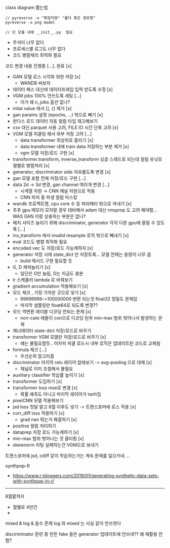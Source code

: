 class diagram 뽑는법
```
// pyreverse -o "확장자명" "폴더 혹은 경로명"
pyreverse -o png model 

// 단 모듈 내에 __init__.py  필요
```

- 주석이 너무 없다
- 프로세스별 로그도 너무 없다
- 코드 병렬체리 최적화 필요

코드 변경 내용
진행중 [...], 완료 [x]

- GAN 모델 로스 시각화 위한 저장 [x]
  - WANDB 써보자
- 데이터 패스 대신에 데이터프레임 입력 받도록 수정 [x]
- VGM jobs 100% 안쓰도록 세팅 [...]
  - 이거 왜 n_jobs 옵션 없나?
- inital value 에서 [], {} 제거 [x]
- gan params 설정 (epochs, ...) 밖으로 빼기 [x]
- 판다스 로드 데이터 자동 컬럼 타입 재고해보기
- csv 대신 parquet 사용 고려, FILE IO 시간 단축 고려 [x]
- VGM 모델 피클링 해서 외부 저장 고려 [...]
  - data transformer 최상위로 올리기 [x]
  - data transformer 내에 train data 저장하는 부분 제거 [x]
  - vgm 모델 저장/로드 구현 [x]
- transformer.transform, inverse_transform 싱글 스레드로 되는데 컬럼 유닛모델별로 병렬처리 [x]
- generator, discriminator side 자유롭도록 변경 [x]
- gan 모델 포함 전체 저장/로드 구현 [...]
- data 2d -> 3d 변경, gan channel 여러개 변경 [...]
  - 시계열 차원 → CNN 채널 차원으로 적용
  - CNN 피처 중 파생 컬럼 마스킹
- wandb 프로젝트명, cpu core 수 등 파라메터 밖으로 꺼내기 [x]
- 추후 gpu 메모리 모자랄 경우 대비해서 adam 대신 rmsprop 도 고려 해야함... WAS GAN 이랑 상충하는 부분은 없나?
- 배치 사이즈 늘리기 위해 discriminator, generator 각각 다른 gpu에 올릴 수 있도록 [...]
- inv_transform 에서 invalid resample 로직 밖으로 빼내기 [x]
- eval 코드도 병렬 최적화 필요
- encoded vec 도 저장/로드 가능케하자 [x]
- generator 저장 시에 state_dict 만 저장토록... 모델 전체는 용량이 너무 큼
  - build 메서드 구현 필요할 듯
- G, D 케파늘리기 [x]
  - 일단은 G만 늘림, D는 지금도 충분
- lr 스케줄러  lambda 로 바꿔보기
- gradient accumulation 적용해보기 [x]
- 모드 체크 , 가장 가까운 곳으로 넣기 [x]
    - 99999999->100000000 변환 되는것 float32 정밀도 문제임
    - 마지막 샘플링만 float64로 되도록 변경??
- 모드 역변환 레이블 디코딩 안되는 문제 [x]
    - non-cate 애들이 con으로 디코딩 된후 min-max 범위 벗어나서 발생하는 문제
- 제너레이터 state-dict 저장/로드로 바꾸기
- transformer VGM 모델만 저장/로드로 바꾸기 [x]
  - 얘는 불필요할듯.. 어차피 피클 로드시 내부 로직은 업데이트된 코드로 교체됨
- formula 체크 [...]
  - 우선순위 알고리즘
- discriminator 마지막 relu 레이어 없애보기 -> avg-pooling 으로 대체 [x]
  - 채널로 이미 조절해서 불필요
- auxiliary classifier 학습률 높이기 [x]
- transformer 도입하기 [x]
- transformer loss mse로 변경 [x]
  - 확률 예측도 아니고 마지막 레이어가 tanh임
- pixelCNN 모델 적용해보기
- jsd loss 첫달 말고 8월 이후도 넣기 -> 트랜스포머에 로스 적용 [x]
- corr_diff loss 적용하기 [x]
  - grad nan 튀는거 해결하기 [x]
- positive 컬럼 처리하기
- dataprep 저장 로드 가능케하기 [x]
- min-max 범위 벗어나는 것 클리핑 [x]
- skewnorm 피팅 실패하는건 VGM으로 보내기

트랜스포머에 jsd, cdiff 같이 학습하는거는 계속 문제를 일으키네 ...

synthpop-R
- https://www.r-bloggers.com/2019/01/generating-synthetic-data-sets-with-synthpop-in-r/
---
8월말까지
- 월별로 4만건
- 


mixed & log & 음수 존재
log 와 mixed 는 사실 같이 안쓰엿다

disciriminator 훈련 중 만든 fake 들은 generator 업데이트에 안쓰네?? 왜 재활용 안함? 